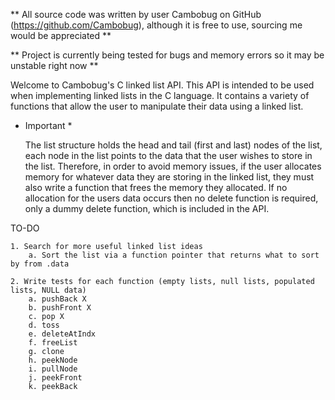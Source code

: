 ** All source code was written by user Cambobug on GitHub (https://github.com/Cambobug), although it is free to use, sourcing me would be appreciated **

** Project is currently being tested for bugs and memory errors so it may be unstable right now ** 

Welcome to Cambobug's C linked list API. This API is intended to be used when implementing linked lists in the C language. It contains a variety of functions that allow the user to manipulate their data using a linked list. 

* Important *

    The list structure holds the head and tail (first and last) nodes  of the list, each node in the list points to the data that the user wishes to store in the list. Therefore, in order to avoid memory issues, if the user allocates memory for whatever data they are storing in the linked list, they must also write a function that frees the memory they allocated. If no allocation for the users data occurs then no delete function is required, only a dummy delete function, which is included in the API.


TO-DO

    1. Search for more useful linked list ideas
        a. Sort the list via a function pointer that returns what to sort by from .data

    2. Write tests for each function (empty lists, null lists, populated lists, NULL data)
        a. pushBack X
        b. pushFront X
        c. pop X
        d. toss
        e. deleteAtIndx
        f. freeList
        g. clone
        h. peekNode
        i. pullNode
        j. peekFront
        k. peekBack